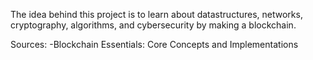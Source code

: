 The idea behind this project is to learn about datastructures, networks, cryptography, algorithms,
and cybersecurity by making a blockchain.

Sources:
    -Blockchain Essentials: Core Concepts and Implementations
